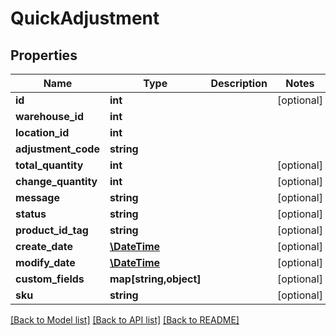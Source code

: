 # QuickAdjustment

## Properties
Name | Type | Description | Notes
------------ | ------------- | ------------- | -------------
**id** | **int** |  | [optional] 
**warehouse_id** | **int** |  | 
**location_id** | **int** |  | 
**adjustment_code** | **string** |  | 
**total_quantity** | **int** |  | [optional] 
**change_quantity** | **int** |  | [optional] 
**message** | **string** |  | [optional] 
**status** | **string** |  | [optional] 
**product_id_tag** | **string** |  | [optional] 
**create_date** | [**\DateTime**](\DateTime.md) |  | [optional] 
**modify_date** | [**\DateTime**](\DateTime.md) |  | [optional] 
**custom_fields** | **map[string,object]** |  | [optional] 
**sku** | **string** |  | [optional] 

[[Back to Model list]](../README.md#documentation-for-models) [[Back to API list]](../README.md#documentation-for-api-endpoints) [[Back to README]](../README.md)


